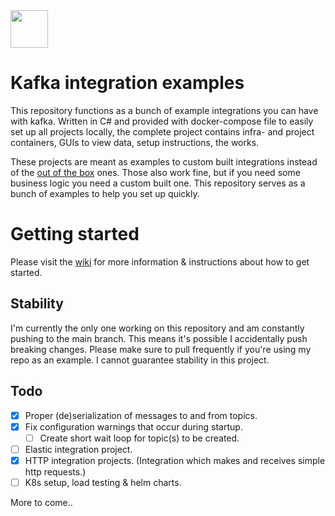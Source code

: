 <img height="60" width="60" src="https://www.explore-group.com/storage/images-processed/w-1500_h-auto_m-fit_s-any__600_470085481.jpeg">

# Kafka integration examples

This repository functions as a bunch of example integrations you can have with kafka. Written in C# and provided with docker-compose file to easily set up all projects locally, the complete project contains infra- and project containers, GUIs to view data, setup instructions, the works.

These projects are meant as examples to custom built integrations instead of the [out of the box](https://docs.confluent.io/kafka-connectors/self-managed/kafka_connectors.html) ones. Those also work fine, but if you need some business logic you need a custom built one. This repository serves as a bunch of examples to help you set up quickly.

# Getting started
Please visit the [wiki](https://github.com/Rahmerh/kafka-integration-examples/wiki) for more information & instructions about how to get started.

## Stability

I'm currently the only one working on this repository and am constantly pushing to the main branch. This means it's possible I accidentally push breaking changes. Please make sure to pull frequently if you're using my repo as an example. I cannot guarantee stability in this project.

## Todo

- [x] Proper (de)serialization of messages to and from topics.
- [x] Fix configuration warnings that occur during startup.
  - [ ] Create short wait loop for topic(s) to be created.
- [ ] Elastic integration project.
- [x] HTTP integration projects. (Integration which makes and receives simple http requests.)
- [ ] K8s setup, load testing & helm charts.

More to come..
